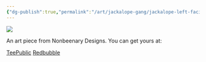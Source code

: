 ```yaml
---
{"dg-publish":true,"permalink":"/art/jackalope-gang/jackalope-left-facing-right/","title":"Jackalope Left Facing Right","tags":["Art","Cryptids"]}
---
```



![](https://baserow-media.ams3.digitaloceanspaces.com/user_files/2t2lZp9UxKuvJe0v8Vr6VXV6S6g6hqgo_4303333c775d68f46214fcf06d8ad0c04ada036a03c25d36abf112994c956a0f.jpg)

An art piece from Nonbeenary Designs. You can get yours at:

[TeePublic]()
[Redbubble]()
